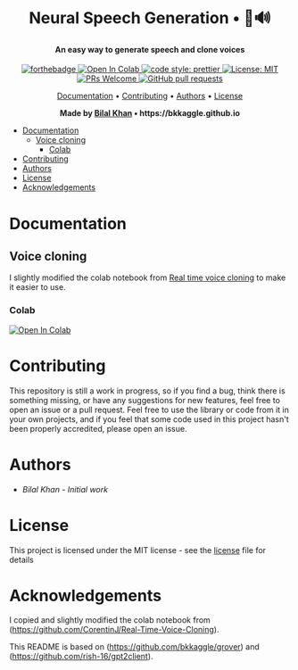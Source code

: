 <h1 align='center'>
    Neural Speech Generation • 🤖🔊
</h1>

<h4 align='center'>
    An easy way to generate speech and clone voices
</h4>

<p align='center'>
    <a href="https://forthebadge.com">
        <img src="https://forthebadge.com/images/badges/made-with-python.svg" alt="forthebadge">
    </a>
    <!-- fix -->
    <a href="https://colab.research.google.com/github/bkkaggle/grover/blob/master/grover.ipynb">
        <img src="https://colab.research.google.com/assets/colab-badge.svg" alt="Open In Colab" />
    </a>
    <a href="https://github.com/prettier/prettier">
        <img src="https://img.shields.io/badge/code_style-prettier-ff69b4.svg?style=flat-square" alt="code style: prettier" />
    </a>
    <a href="https://opensource.org/licenses/MIT">
        <img src="https://img.shields.io/badge/License-MIT-yellow.svg" alt="License: MIT">
    </a>
    <a href="http://makeapullrequest.com">
        <img src="https://img.shields.io/badge/PRs-welcome-brightgreen.svg?style=flat-square" alt="PRs Welcome">
    </a>
    <a href="https://github.com/bkkaggle/speech_generation/pulls">
        <img alt="GitHub pull requests" src="https://img.shields.io/github/issues-pr/bkkaggle/speech_generation">
    </a>

</p>

<p align='center'>
    <a href='#documentation'>Documentation</a> •
    <a href='#contributing'>Contributing</a> •
    <a href='#authors'>Authors</a> •
    <a href='#license'>License</a>
</p>

<p align='center'><strong>Made by <a href='https://github.com/bkkaggle'>Bilal Khan</a> • https://bkkaggle.github.io</strong></p>

<!-- START doctoc generated TOC please keep comment here to allow auto update -->
<!-- DON'T EDIT THIS SECTION, INSTEAD RE-RUN doctoc TO UPDATE -->

-   [Documentation](#documentation)
    -   [Voice cloning](#voice-cloning)
        -   [Colab](#colab)
-   [Contributing](#contributing)
-   [Authors](#authors)
-   [License](#license)
-   [Acknowledgements](#acknowledgements)

<!-- END doctoc generated TOC please keep comment here to allow auto update -->

# Documentation

## Voice cloning

I slightly modified the colab notebook from [Real time voice cloning](https://github.com/CorentinJ/Real-Time-Voice-Cloning) to make it easier to use.

### Colab

<a href="https://colab.research.google.com/github/bkkaggle/speech_generation/blob/master/voice_cloning.ipynb">
    <img src="https://colab.research.google.com/assets/colab-badge.svg" alt="Open In Colab" />
</a>

# Contributing

This repository is still a work in progress, so if you find a bug, think there is something missing, or have any suggestions for new features, feel free to open an issue or a pull request. Feel free to use the library or code from it in your own projects, and if you feel that some code used in this project hasn't been properly accredited, please open an issue.

# Authors

-   _Bilal Khan_ - _Initial work_

# License

This project is licensed under the MIT license - see the [license](LICENSE) file for details

# Acknowledgements

I copied and slightly modified the colab notebook from (https://github.com/CorentinJ/Real-Time-Voice-Cloning).

This README is based on (https://github.com/bkkaggle/grover) and (https://github.com/rish-16/gpt2client).
